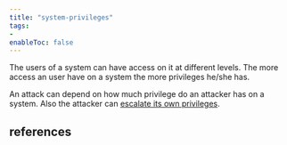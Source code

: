```yaml
---
title: "system-privileges"
tags:
- 
enableToc: false
---
```


The users of a system can have access on it at different levels. The more access an user have on a system the more privileges he/she has.

An attack can depend on how much privilege do an attacker has on a system. Also the attacker can [escalate its own privileges](notes/privilege-escalation.md).

## references
